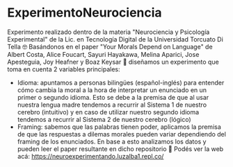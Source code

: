 # ExperimentoNeurociencia
Experimento realizado dentro de la materia "Neurociencia y Psicología Experimental" de la Lic. en Tecnología Digital de la Universidad Torcuato Di Tella 🤓 Basándonos en el paper "Your Morals Depend on Language" de Albert Costa, Alice Foucart, Sayuri Hayakawa, Melina Aparici, Jose Apesteguia, Joy Heafner y Boaz Keysar 🧪 diseñamos un experimento que toma en cuenta 2 variables principales:
- Idioma: apuntamos a personas bilingües (español-inglés) para entender cómo cambia la moral a la hora de interpretar un enunciado en un primer o segundo idioma. Esto se debe a la premisa de que al usar nuestra lengua madre tendemos a recurrir al Sistema 1 de nuestro cerebro (intuitivo) y en caso de utilizar nuestro segundo idioma tendemos a recurrir al Sistema 2 de nuestro cerebro (lógico)
- Framing: sabemos que las palabras tienen poder, aplicamos la premisa de que las respuestas a dilemas morales pueden variar dependiendo del framing de los enunciados. 
En base a esto analizamos los datos y pueden leer el paper resultante en dicho repositorio 👀
Podés ver la web acá: https://neuroexperimentando.luzalba1.repl.co/
